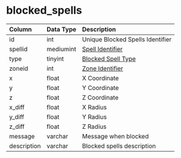 # blocked\_spells

| Column | Data Type | Description |
| :--- | :--- | :--- |
| id | int | Unique Blocked Spells Identifier |
| spellid | mediumint | [Spell Identifier](spells_new.md) |
| type | tinyint | [Blocked Spell Type](../../../../categories/spells/blocked-spell-types) |
| zoneid | int | [Zone Identifier](../../../../categories/zones/zone-list) |
| x | float | X Coordinate |
| y | float | Y Coordinate |
| z | float | Z Coordinate |
| x\_diff | float | X Radius |
| y\_diff | float | Y Radius |
| z\_diff | float | Z Radius |
| message | varchar | Message when blocked |
| description | varchar | Blocked spells description |

